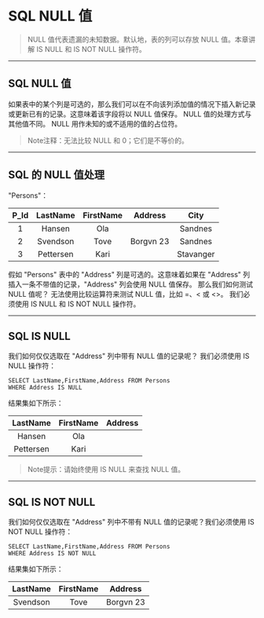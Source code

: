 # SQL NULL 值
> NULL 值代表遗漏的未知数据。默认地，表的列可以存放 NULL 值。本章讲解 IS NULL 和 IS NOT NULL 操作符。
---
## SQL NULL 值
如果表中的某个列是可选的，那么我们可以在不向该列添加值的情况下插入新记录或更新已有的记录。这意味着该字段将以 NULL 值保存。
NULL 值的处理方式与其他值不同。
NULL 用作未知的或不适用的值的占位符。

> Note注释：无法比较 NULL 和 0；它们是不等价的。
---
## SQL 的 NULL 值处理
"Persons"：

P_Id|LastName|FirstName|Address|City
:--:|:--:|:--:|:--:|:--:
1|Hansen|Ola||Sandnes
2|Svendson|Tove|Borgvn 23|Sandnes
3|Pettersen|Kari||Stavanger

假如 "Persons" 表中的 "Address" 列是可选的。这意味着如果在 "Address" 列插入一条不带值的记录，"Address" 列会使用 NULL 值保存。
那么我们如何测试 NULL 值呢？
无法使用比较运算符来测试 NULL 值，比如 =、< 或 <>。
我们必须使用 IS NULL 和 IS NOT NULL 操作符。

---
##  SQL IS NULL
我们如何仅仅选取在 "Address" 列中带有 NULL 值的记录呢？
我们必须使用 IS NULL 操作符：
```
SELECT LastName,FirstName,Address FROM Persons
WHERE Address IS NULL
```
结果集如下所示：

LastName|FirstName|Address
:--:|:--:|:--:
Hansen|Ola|
Pettersen|Kari|	

> Note提示：请始终使用 IS NULL 来查找 NULL 值。
---
## SQL IS NOT NULL
我们如何仅仅选取在 "Address" 列中不带有 NULL 值的记录呢？我们必须使用 IS NOT NULL 操作符：
```
SELECT LastName,FirstName,Address FROM Persons
WHERE Address IS NOT NULL
```
结果集如下所示：

LastName|FirstName|Address
:--:|:--:|:--:
Svendson|Tove|Borgvn 23
